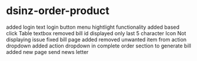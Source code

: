 # dsinz-order-product
added login text login button
menu hightlight functionality added based click
Table textbox removed
bill id displayed only last 5 character
Icon Not displaying issue fixed
bill page added
removed unwanted item from action dropdown
added action dropdown in complete order section to generate bill
added new page send news letter 
